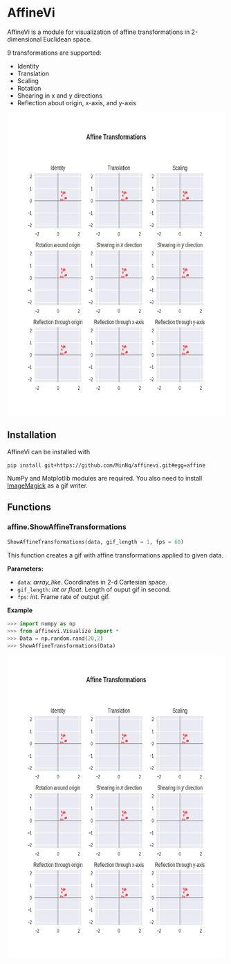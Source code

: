 # AffineVi

AffineVi is a module for visualization of affine transformations in 2-dimensional Euclidean space.

9 transformations are supported:
- Identity
- Translation
- Scaling
- Rotation
- Shearing in x and y directions
- Reflection about origin, x-axis, and y-axis

<center>
  <img src = "images/affine-transformations.gif", height = "700"></img>
</center>

## Installation

AffineVi can be installed with

```
pip install git+https://github.com/MinNq/affinevi.git#egg=affine
```

NumPy and Matplotlib modules are required. You also need to install [ImageMagick](https://imagemagick.org/index.php) as a gif writer.

## Functions

### affine.ShowAffineTransformations

```python
ShowAffineTransformations(data, gif_length = 1, fps = 60)
```

This function creates a gif with affine transformations applied to given data.

**Parameters:**
- `data`: *array_like*. Coordinates in 2-d Cartesian space.
- `gif_length`: *int or float*. Length of ouput gif in second. 
- `fps`: *int*. Frame rate of output gif.

**Example**

```python
>>> import numpy as np
>>> from affinevi.Visualize import *
>>> Data = np.random.rand(20,2)
>>> ShowAffineTransformations(Data)
```
<center>
  <img src = "images/affine-transformations.gif", height = "700"></img>
</center>
